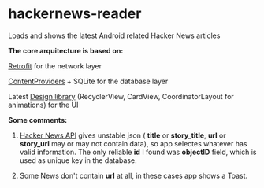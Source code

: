 # hackernews-reader
Loads and shows the latest Android related Hacker News articles


**The core arquitecture is based on:**

[Retrofit](http://square.github.io/retrofit/) for the network layer

[ContentProviders](http://developer.android.com/guide/topics/providers/content-providers.html) + SQLite for the database layer

Latest [Design library](http://developer.android.com/tools/support-library/index.html) (RecyclerView, CardView, CoordinatorLayout for animations) for the UI

**Some comments:**

1) [Hacker News API](http://hn.algolia.com/api/v1/search_by_date?query=android) gives unstable json ( **title** or **story_title**, **url** or **story_url** may or may not contain data), so app selectes whatever has valid information. The only reliable **id** I found was **objectID** field, which is used as unique key in the database. 

2) Some News don't contain **url** at all, in these cases app shows a Toast.
